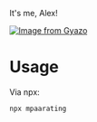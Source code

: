 It's me, Alex!

[![Image from Gyazo](https://i.gyazo.com/b55ec5da046cffeb6e500fac256b40b9.png)](https://gyazo.com/b55ec5da046cffeb6e500fac256b40b9)

# Usage
Via npx:
```
npx mpaarating
```


